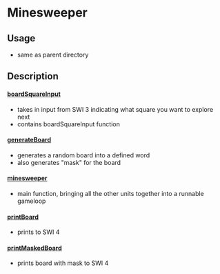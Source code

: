 # Minesweeper

## Usage
- same as parent directory

## Description

#### [boardSquareInput](boardSquareInput.s)

- takes in input from SWI 3 indicating what square you want to explore next
- contains boardSquareInput function

####  [generateBoard](generateBoard.s)
- generates a random board into a defined word
- also generates "mask" for the board

#### [minesweeper](minesweeper.s)
- main function, bringing all the other units together into a runnable gameloop

#### [printBoard](printBoard.s)
- prints to SWI 4

#### [printMaskedBoard](printMaskedBoard.s)
- prints board with mask to SWI 4


